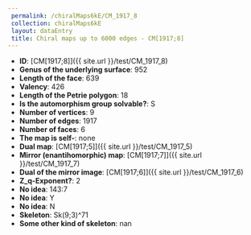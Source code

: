 ```yaml
--- 
 permalink: /chiralMaps6kE/CM_1917_8 
 collection: chiralMaps6kE
 layout: dataEntry
 title: Chiral maps up to 6000 edges - CM[1917;8]
---
```


- **ID**: [CM[1917;8]]({{ site.url }}/test/CM_1917_8)
- **Genus of the underlying surface**: 952
- **Length of the face**: 639
- **Valency**: 426
- **Length of the Petrie polygon**: 18
- **Is the automorphism group solvable?**: S
- **Number of vertices**: 9
- **Number of edges**: 1917
- **Number of faces**: 6
- **The map is self-**: none
- **Dual map**: [CM[1917;5]]({{ site.url }}/test/CM_1917_5)
- **Mirror (enantihomorphic) map**: [CM[1917;7]]({{ site.url }}/test/CM_1917_7)
- **Dual of the mirror image**: [CM[1917;6]]({{ site.url }}/test/CM_1917_6)
- **Z_q-Exponent?**: 2
- **No idea**:  143:7
- **No idea**: Y
- **No idea**: N
- **Skeleton**: Sk(9;3)^71
- **Some other kind of skeleton**: nan

